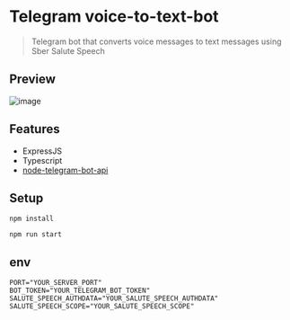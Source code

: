 # Telegram voice-to-text-bot

> Telegram bot that converts voice messages to text messages using Sber Salute Speech

## Preview

![image](client/src/assets/images/preview.png)

## Features

- ExpressJS
- Typescript
- [node-telegram-bot-api](https://www.npmjs.com/package/node-telegram-bot-api)

## Setup

```
npm install
```

```
npm run start
```

## env

```
PORT="YOUR_SERVER_PORT"
BOT_TOKEN="YOUR_TELEGRAM_BOT_TOKEN"
SALUTE_SPEECH_AUTHDATA="YOUR_SALUTE_SPEECH_AUTHDATA"
SALUTE_SPEECH_SCOPE="YOUR_SALUTE_SPEECH_SCOPE"
```
